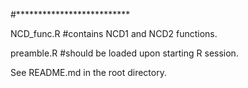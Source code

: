 #**************************

NCD_func.R #contains NCD1 and NCD2 functions.

preamble.R #should be loaded upon starting R session.

See README.md in the root directory.


